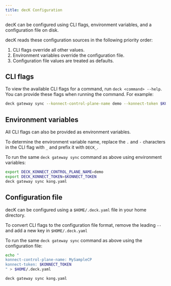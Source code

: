```yaml
---
title: decK Configuration
---
```


decK can be configured using CLI flags, environment variables, and a configuration file on disk.

decK reads these configuration sources in the following priority order:
1. CLI flags override all other values.
2. Environment variables override the configuration file.
3. Configuration file values are treated as defaults.

## CLI flags

To view the available CLI flags for a command, run `deck <command> --help`. 
You can provide these flags when running the command. For example:

```bash
deck gateway sync --konnect-control-plane-name demo --konnect-token $KONNECT_TOKEN kong.yaml
```

## Environment variables

All CLI flags can also be provided as environment variables.

To determine the environment variable name, replace the `.` and `-` characters in the CLI flag with `_` and prefix it with `DECK_`.

To run the same `deck gateway sync` command as above using environment variables:

```bash
export DECK_KONNECT_CONTROL_PLANE_NAME=demo
export DECK_KONNECT_TOKEN=$KONNECT_TOKEN
deck gateway sync kong.yaml
```

## Configuration file

decK can be configured using a `$HOME/.deck.yaml` file in your home directory.

To convert CLI flags to the configuration file format, remove the leading `--` and add a new key in `$HOME/.deck.yaml`

To run the same `deck gateway sync` command as above using the configuration file:

```bash
echo "
konnect-control-plane-name: MySampleCP
konnect-token: $KONNECT_TOKEN
" > $HOME/.deck.yaml

deck gateway sync kong.yaml
```